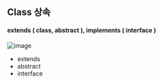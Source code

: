 ## Class 상속
#### extends ( class, abstract ), implements ( interface )

![image](https://user-images.githubusercontent.com/11780795/153724862-5f1d2b48-7182-4221-a4d0-ddaef33b3f13.png)

* extends
* abstract
* interface
